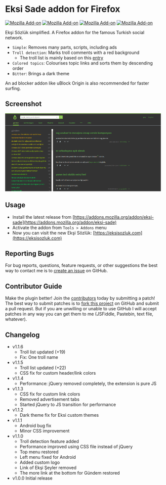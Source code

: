 # Eksi Sade addon for Firefox

[![Mozilla Add-on](https://img.shields.io/amo/users/eksi-sade.svg?style=flat-square)](https://addons.mozilla.org/addon/eksi-sade) [![Mozilla Add-on](https://img.shields.io/amo/rating/eksi-sade.svg?style=flat-square)](https://addons.mozilla.org/addon/eksi-sade) [![Mozilla Add-on](https://img.shields.io/amo/d/eksi-sade.svg?style=flat-square)](https://addons.mozilla.org/addon/eksi-sade) [![Mozilla Add-on](https://img.shields.io/amo/v/eksi-sade.svg?style=flat-square)](https://addons.mozilla.org/addon/eksi-sade)

Ekşi Sözlük simplified. A Firefox addon for the famous Turkish social network.

* `Simple`: Removes many parts, scripts, including ads
* `Troll detection`: Marks troll comments with a red background 
  * The troll list is mainly based on this [entry]
* `Colored topics`: Colourises topic links and sorts them by descending order
* `Bitter`: Brings a dark theme

An ad blocker addon like uBlock Origin is also recommended for faster surfing.

[entry]: https://eksisozluk.com/basliklari-engellenecek-buyuk-aktroll-listesi--5229083

## Screenshot
![Screenshot](screenshot.png?raw=true "Screenshot")

## Usage
* Install the latest release from [https://addons.mozilla.org/addon/eksi-sade](https://addons.mozilla.org/addon/eksi-sade)
* Activate the addon from `Tools > Addons` menu
* Now you can visit the new Ekşi Sözlük: [https://eksisozluk.com](https://eksisozluk.com)

## Reporting Bugs
For bug reports, questions, feature requests, or other suggestions the best way to contact me is to [create an issue][newissue] on GitHub.

[newissue]: https://github.com/pemre/eksi-sade/issues/new

## Contributor Guide
Make the plugin better! Join the [contributors] today by submitting a patch! The best way to submit patches is to [fork this project][fork] on GitHub and submit a pull request. But if you are unwilling or unable to use GitHub I will accept patches in any way you can get them to me (JSFiddle, Pastebin, text file, whatever).

[contributors]: https://github.com/pemre/eksi-sade/graphs/contributors
[fork]: https://github.com/pemre/eksi-sade/fork

## Changelog
* v1.1.6
  * Troll list updated (+19)
  * Fix: One troll name
* v1.1.5
  * Troll list updated (+22)
  * CSS fix for custom header/link colors
* v1.1.4
  * Performance: jQuery removed completely, the extension is pure JS
* v1.1.3
  * CSS fix for custom link colors
  * Removed advertisement tabs
  * Started jQuery to JS transition for performance
* v1.1.2
  * Dark theme fix for Eksi custom themes
* v1.1.1
  * Android bug fix
  * Minor CSS improvement
* v1.1.0
  * Troll detection feature added
  * Performance improved using CSS file instead of jQuery
  * Top menu restored
  * Left menu fixed for Android
  * Added custom logo
  * Link of Ekşi Şeyler removed
  * The more link at the bottom for Gündem restored
* v1.0.0 Initial release
